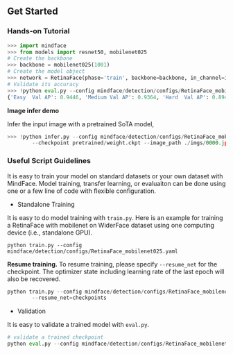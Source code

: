 ## Get Started 

### Hands-on Tutorial

```python
>>> import mindface 
>>> from models import resnet50, mobilenet025
# Create the backbone
>>> backbone = mobilenet025(1001)
# Create the model object
>>> network = RetinaFace(phase='train', backbone=backbone, in_channel=in_channel, out_channel=out_channel)
# Validate its accuracy
>>> !python eval.py --config mindface/detection/configs/RetinaFace_mobilenet025.yaml --checkpoint pretrained/weight.ckpt
{'Easy  Val AP': 0.9446, 'Medium Val AP': 0.9364, 'Hard  Val AP': 0.8942}
```

**Image infer demo**


Infer the input image with a pretrained SoTA model,

```python
>>> !python infer.py --config mindface/detection/configs/RetinaFace_mobilenet025.yaml \        
        --checkpoint pretrained/weight.ckpt --image_path ./imgs/0000.jpg --conf 0.5
```

### Useful Script Guidelines
It is easy to train your model on standard datasets or your own dataset with MindFace. Model training, transfer learning, or evaluaiton can be done using one or a few line of code with flexible configuration. 

- Standalone Training

It is easy to do model training with `train.py`. Here is an example for training a RetinaFace with mobilenet on WiderFace dataset using one computing device (i.e., standalone GPU).
``` shell
python train.py --config mindface/detection/configs/RetinaFace_mobilenet025.yaml
```



**Resume training.** To resume training, please specify `--resume_net` for the checkpoint. The optimizer state including learning rate of the last epoch will also be recovered. 

```python
python train.py --config mindface/detection/configs/RetinaFace_mobilenet025.yaml \
		--resume_net=checkpoints
``` 




- Validation

It is easy to validate a trained model with `eval.py`. 
```python
# validate a trained checkpoint
python eval.py --config mindface/detection/configs/RetinaFace_mobilenet025.yaml --checkpoint pretrained/weight.ckpt
``` 
